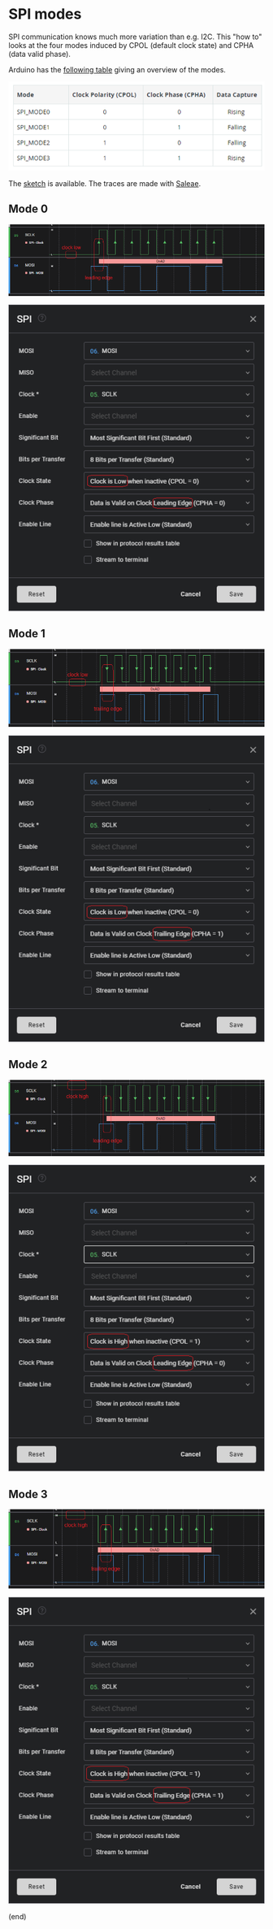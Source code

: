 # SPI modes

SPI communication knows much more variation than e.g. I2C.
This "how to" looks at the four modes induced
by CPOL (default clock state) and CPHA (data valid phase).

Arduino has the [following table](https://docs.arduino.cc/learn/communication/spi) giving an overview of the modes.

![SPI Modes table](SPImodesTable.png)

The [sketch](SPImodes.ino) is available.
The traces are made with [Saleae](https://www.saleae.com/).


## Mode 0

![SPI mode0 trace](SPImode0trace.png)

![SPI mode0 settings](SPImode0settings.png)


## Mode 1

![SPI mode1 trace](SPImode1trace.png)

![SPI mode1 settings](SPImode1settings.png)


## Mode 2

![SPI mode2 trace](SPImode2trace.png)

![SPI mode2 settings](SPImode2settings.png)


## Mode 3

![SPI mode3 trace](SPImode3trace.png)

![SPI mode3 settings](SPImode3settings.png)

(end)
